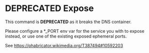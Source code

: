 # DEPRECATED Expose

This command is **DEPRECATED** as it breaks the DNS container.

Please configure a *_PORT env var for the service you with to expose instead,
or use one of the existing exposed ephemeral ports.

See https://phabricator.wikimedia.org/T387494#10592203